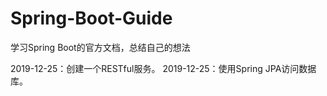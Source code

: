 # Spring-Boot-Guide
学习Spring Boot的官方文档，总结自己的想法

2019-12-25：创建一个RESTful服务。
2019-12-25：使用Spring JPA访问数据库。
